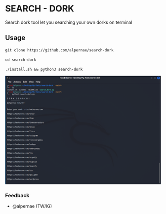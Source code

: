 # SEARCH - DORK

Search dork tool let you searching your own dorks on terminal

## Usage

`git clone https://github.com/alpernae/search-dork`

`cd search-dork`

`./install.sh && python3 search-dork`


![this](https://github.com/alpernae/search-dork/blob/main/search-dork.png)

### Feedback

+ @alpernae (TW/IG)

